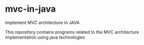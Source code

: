 # mvc-in-java
Implement MVC architecture in JAVA

This repository contains programs related to the MVC architecture implementation using java technologies
